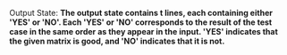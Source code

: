 Output State: **The output state contains t lines, each containing either 'YES' or 'NO'. Each 'YES' or 'NO' corresponds to the result of the test case in the same order as they appear in the input. 'YES' indicates that the given matrix is good, and 'NO' indicates that it is not.**